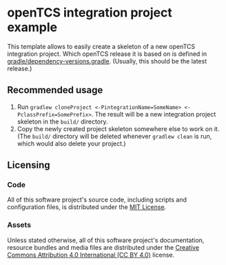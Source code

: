 # openTCS integration project example

This template allows to easily create a skeleton of a new openTCS integration project.
Which openTCS release it is based on is defined in [gradle/dependency-versions.gradle](gradle/dependency-versions.gradle).
(Usually, this should be the latest release.)

## Recommended usage

1. Run `gradlew cloneProject <-PintegrationName=SomeName> <-PclassPrefix=SomePrefix>`.
   The result will be a new integration project skeleton in the `build/` directory.
2. Copy the newly created project skeleton somewhere else to work on it.
   (The `build/` directory will be deleted whenever `gradlew clean` is run, which would also delete your project.)

## Licensing

### Code

All of this software project's source code, including scripts and configuration files, is distributed under the [MIT License](LICENSE.txt).

### Assets

Unless stated otherwise, all of this software project's documentation, resource bundles and media files are distributed under the [Creative Commons Attribution 4.0 International (CC BY 4.0)](LICENSE.assets.txt) license.
